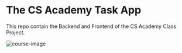 # The CS Academy Task App
This repo contain the Backend and Frontend of the CS Academy Class Project. 

![course-image](https://github.com/sulaiman98/csa-taskApp/assets/61626221/bd348cbe-fa2f-43b1-8bf0-e4b3e3d1f949)


